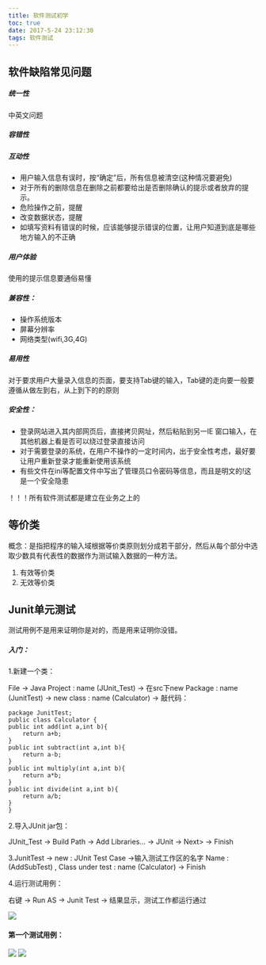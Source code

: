 ```yaml
---
title: 软件测试初学
toc: true
date: 2017-5-24 23:12:30
tags: 软件测试
---
```


## 软件缺陷常见问题

<!--more-->

##### 统一性
中英文问题

##### 容错性

##### 互动性

 * 用户输入信息有误时，按“确定”后，所有信息被清空(这种情况要避免)
 *  对于所有的删除信息在删除之前都要给出是否删除确认的提示或者放弃的提示。
 *  危险操作之前，提醒
 *  改变数据状态，提醒
 *  如填写资料有错误的时候，应该能够提示错误的位置，让用户知道到底是哪些地方输入的不正确
 
##### 用户体验
使用的提示信息要通俗易懂

##### 兼容性：
 * 操作系统版本
 * 屏幕分辨率
 * 网络类型(wifi,3G,4G)

##### 易用性
对于要求用户大量录入信息的页面，要支持Tab键的输入，Tab键的走向要一般要遵循从做左到右，从上到下的的原则
##### 安全性：
* 登录网站进入其内部网页后，直接拷贝网址，然后粘贴到另一IE 窗口输入，在其他机器上看是否可以绕过登录直接访问
* 对于需要登录的系统，在用户不操作的一定时间内，出于安全性考虑，最好要让用户重新登录才能重新使用该系统
* 有些文件在ini等配置文件中写出了管理员口令密码等信息，而且是明文的!这是一个安全隐患

！！！所有软件测试都是建立在业务之上的

## 等价类

概念：是指把程序的输入域根据等价类原则划分成若干部分，然后从每个部分中选取少数具有代表性的数据作为测试输入数据的一种方法。

1. 有效等价类
2. 无效等价类

## Junit单元测试
测试用例不是用来证明你是对的，而是用来证明你没错。

##### 入门：
1.新建一个类：

File → Java Project : name (JUnit_Test) → 在src下new Package : name (JunitTest) → new class : name (Calculator) → 敲代码：

    package JunitTest;
    public class Calculator {	
	public int add(int a,int b){
		return a+b;
	}
	public int subtract(int a,int b){
		return a-b;
	}
	public int multiply(int a,int b){
		return a*b;
	}
	public int divide(int a,int b){
		return a/b;
	}	
    }

2.导入JUnit jar包：

JUnit_Test → Build Path → Add Libraries... → JUnit → Next> → Finish

3.JunitTest → new : JUnit Test Case →输入测试工作区的名字 Name : (AddSubTest) , Class under test : name (Calculator) → Finish

4.运行测试用例：

右键 → Run AS → Junit Test → 结果显示，测试工作都运行通过

![](http://ot4r4qnml.bkt.clouddn.com/1.PNG)

#### 第一个测试用例：

![](http://ot4r4qnml.bkt.clouddn.com/AddTest.PNG)
![](http://ot4r4qnml.bkt.clouddn.com/AddTest2.PNG)